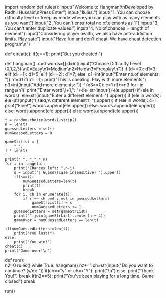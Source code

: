 import random
def rules():
    input("Welcome to Hangman!\nDeveloped by Radhil Hussain\nPress Enter")
    input("Rules:")
    input("1. You can choose difficulty level or freeplay mode where you can play with as many elements as you want")
    input("2. You can't enter total no.of.elements as 1")
    input("3. You can't enter duplicate values.")
    input("4. No.of.chances = length of element")
    input("Considering player health, we also have anti-addiction limits. Play safe")
    input("Have fun and don't cheat. We have cheat detection program\n")
    
def cheat(c):
    if(c==1):
        print("But you cheated!")
        
def hangman():
    c=0
    words=[]
    d=int(input("Choose Difficulty Level (0,1,2,3):\n0=Easy\n1=Medium\n2=Hard\n3=Freeplay\n"))
    if (d==0):
        d1=3;
    elif (d==1):
        d1=5;
    elif (d==2):
        d1=7;
    else:
        d1=int(input("Enter no.of.elements: "))
    n1=d1
    if(n1==1):
        print("This is cheating. Play with more elements")
        n3=int(input("Add more elements: "))
        if (n3==0):
            c=1
        n1+=n3
    for i in range(n1):
        print("Enter word",i+1,": ")
        ele=str(input())
        ele.upper()
        if (ele in words):
            ele=str(input("Enter a different element: ").upper())
            if (ele in words):
                ele=str(input("I said,'A different element'!: ").upper())
                if (ele in words):
                    c=1
                    print("Fine!")
                    words.append(ele.upper())
                else:
                    words.append(ele.upper())
            else:
                words.append(ele.upper())
        else:
            words.append(ele.upper())
    
    t = random.choice(words).strip()
    n = len(t)
    guessedLetters = set()
    numGuessedLetters = 0
    
    gameStrList = [
        "_",
    ] * len(t)
    
    print(" ", "_" * n)
    for i in range(n):
        print("Chances left: ",n-i)
        s = input("| Guess?(case insensitive) ").upper()
        if(s==t):
            numGuessedLetters=len(t)
            print(t)
            break
        for i, ch in enumerate(t):
            if s == ch and s not in guessedLetters:
                gameStrList[i] = s
                numGuessedLetters += 1
        guessedLetters = set(gameStrList)
        print("".join(gameStrList).center(n + 4))
        gameOver = numGuessedLetters == len(t)
    
    if(numGuessedLetters!=len(t)):
        print("You lost!")
    else:
        print("You win!")
    cheat(c)
    print("Game over!\n")

def run():   
    n2=0
    rules()
    while True:
        hangman()
        n2+=1
        ch=str(input("Do you want to continue? (y/n): "))
        if(ch=="y" or ch=="Y"):
            print("\n")
        else:
            print("Thank You!")
            break
        if(n2==5):
            print("You've been playing for a long time. Game closed")
            break
        
run()
